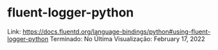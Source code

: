 # fluent-logger-python

Link: https://docs.fluentd.org/language-bindings/python#using-fluent-logger-python
Terminado: No
Última Visualização: February 17, 2022